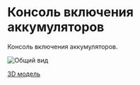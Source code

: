 # Консоль включения аккумуляторов

Консоль включения аккумуляторов.

![Общий вид](74big.png)

[3D модель](74part.f3d)